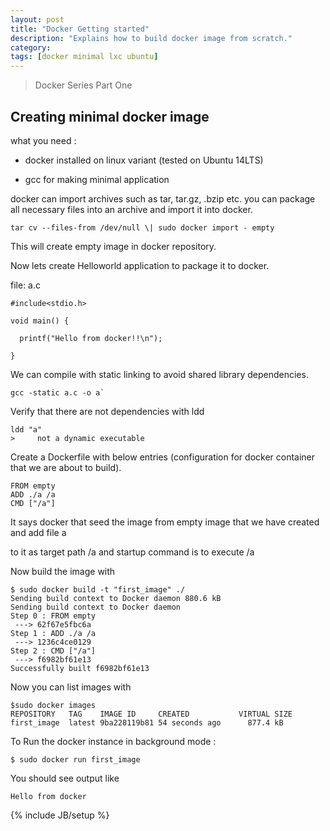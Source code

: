 ```yaml
---
layout: post
title: "Docker Getting started"
description: "Explains how to build docker image from scratch."
category:
tags: [docker minimal lxc ubuntu]
---
```

>   Docker Series Part One



Creating minimal docker image
-----------------------------



what you need :

-   docker installed on linux variant (tested on Ubuntu 14LTS)

-   gcc for making minimal application



docker can import archives such as tar, tar.gz, .bzip etc. you can package all
necessary files into an archive and import it into docker.



`tar cv --files-from /dev/null \| sudo docker import - empty`

This will create empty image in docker repository.



Now lets create Helloworld application to package it to docker.

file: a.c

	#include<stdio.h>

	void main() { 

	  printf("Hello from docker!!\n");  

	}



We can compile with static linking to avoid shared library dependencies.

	gcc -static a.c -o a`

Verify that there are not dependencies with ldd

	ldd "a"
	>     not a dynamic executable



Create a Dockerfile with below entries (configuration for docker container that
we are about to build).

	FROM empty 
	ADD ./a /a 
	CMD ["/a"]



It says docker that seed the image from empty image that we have created and add
file a

to it as target path /a and startup command is to execute /a



Now build the image with

	$ sudo docker build -t "first_image" ./
	Sending build context to Docker daemon 880.6 kB 
	Sending build context to Docker daemon 
	Step 0 : FROM empty 
	 ---> 62f67e5fbc6a 
	Step 1 : ADD ./a /a 
	 ---> 1236c4ce0129 
	Step 2 : CMD ["/a"] 
	 ---> f6982bf61e13 
	Successfully built f6982bf61e13


Now you can list images with

	$sudo docker images
	REPOSITORY   TAG    IMAGE ID     CREATED           VIRTUAL SIZE 
	first_image  latest 9ba228119b81 54 seconds ago      877.4 kB
	


To Run the docker instance in background mode :

	$ sudo docker run first_image 



You should see output like

	Hello from docker




{% include JB/setup %}
